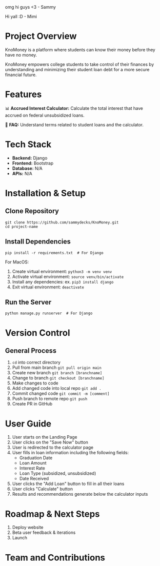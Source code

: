 omg hi guys <3 - Sammy

Hi yall :D - Mimi

# Project Overview
KnoMoney is a platform where students can know their money before they have no money. 

KnoMoney empowers college students to take control of their finances by understanding and minimizing their student loan debt for a more secure financial future.


# Features
📊 **Accrued Interest Calculator:** Calculate the total interest that have accrued on federal unsubsidized loans.

📰 **FAQ:** Understand terms related to student loans and the calculator. 


# Tech Stack
* **Backend:** Django
* **Frontend:** Bootstrap
* **Database:** N/A
* **APIs:** N/A


# Installation & Setup
## Clone Repository
```
git clone https://github.com/sammydecks/KnoMoney.git
cd project-name
```

## Install Dependencies
```
pip install -r requirements.txt  # For Django
```
For MacOS:
1. Create virtual environment: `python3 -m venv venv`
2. Activate virtual environment: `source venv/bin/activate`
3. Install any dependencies: ex. `pip3 install django`
4. Exit virtual environment: `deactivate`


## Run the Server
```
python manage.py runserver  # For Django
```

# Version Control
## General Process
1. `cd` into correct directory
2. Pull from main branch `git pull origin main`
3. Create new branch `git branch [branchname]`
4. Change to branch `git checkout [branchname]`
5. Make changes to code
6. Add changed code into local repo `git add .`
7. Commit changed code `git commit -m [comment]`
8. Push branch to remote repo `git push`
9. Create PR in GitHub 

# User Guide
1. User starts on the Landing Page
2. User clicks on the "Save Now" button 
3. User is redirected to the calculator page
4. User fills in loan information including the following fields:
    * Graduation Date
    * Loan Amount
    * Interest Rate
    * Loan Type (subsidized, unsubsidized)
    * Date Received
5. User clicks the "Add Loan" button to fill in all their loans
6. User clicks "Calculate" button
7. Results and recommendations generate below the calculator inputs

# Roadmap & Next Steps
1. Deploy website
2. Beta user feedback & iterations
3. Launch

# Team and Contributions

